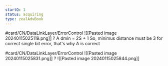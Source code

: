 ```yaml
---
startQ: 1
status: acquiring
type: zealAdvBook
---
```



#card/CN/DataLinkLayer/ErrorControl
![[Pasted image 20240115025119.png]]
?
A
dmin = 2S + 1
So, minimus distance must be 3 for correct single bit error, that's why A is correct <!--SR:!2024-01-28,4,170-->


#card/CN/DataLinkLayer/ErrorControl
![[Pasted image 20240115025831.png]]
?
![[Pasted image 20240115025844.png]] <!--SR:!2024-01-28,4,170-->


